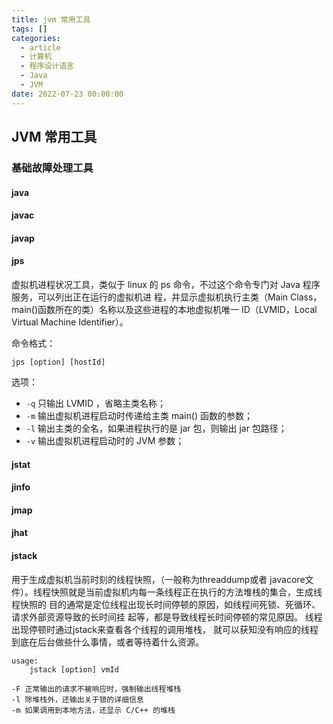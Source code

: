 ```yaml
---
title: jvm 常用工具
tags: []
categories:
  - article
  - 计算机
  - 程序设计语言
  - Java
  - JVM
date: 2022-07-23 00:00:00
---
```


## JVM 常用工具

### 基础故障处理工具

#### java

#### javac

#### javap

#### jps

虚拟机进程状况工具，类似于 linux 的 ps 命令，不过这个命令专门对 Java 程序服务，可以列出正在运行的虚拟机进 程，并显示虚拟机执行主类（Main Class，main()函数所在的类）名称以及这些进程的本地虚拟机唯一 ID（LVMID，Local Virtual Machine Identifier）。

命令格式：

```shell
jps [option] [hostId]
```

选项：

- `-q` 只输出 LVMID ，省略主类名称；
- `-m` 输出虚拟机进程启动时传递给主类 main() 函数的参数；
- `-l` 输出主类的全名，如果进程执行的是 jar 包，则输出 jar 包路径；
- `-v` 输出虚拟机进程启动时的 JVM 参数；

#### jstat

#### jinfo

#### jmap

#### jhat

#### jstack

用于生成虚拟机当前时刻的线程快照，（一般称为threaddump或者 javacore文件）。线程快照就是当前虚拟机内每一条线程正在执行的方法堆栈的集合，生成线程快照的 目的通常是定位线程出现长时间停顿的原因，如线程间死锁、死循环、请求外部资源导致的长时间挂 起等，都是导致线程长时间停顿的常见原因。
线程出现停顿时通过jstack来查看各个线程的调用堆栈， 就可以获知没有响应的线程到底在后台做些什么事情，或者等待着什么资源。

```shell
usage:
    jstack [option] vmId

-F 正常输出的请求不被响应时，强制输出线程堆栈
-l 除堆栈外，还输出关于锁的详细信息
-m 如果调用到本地方法，还显示 C/C++ 的堆栈
```
